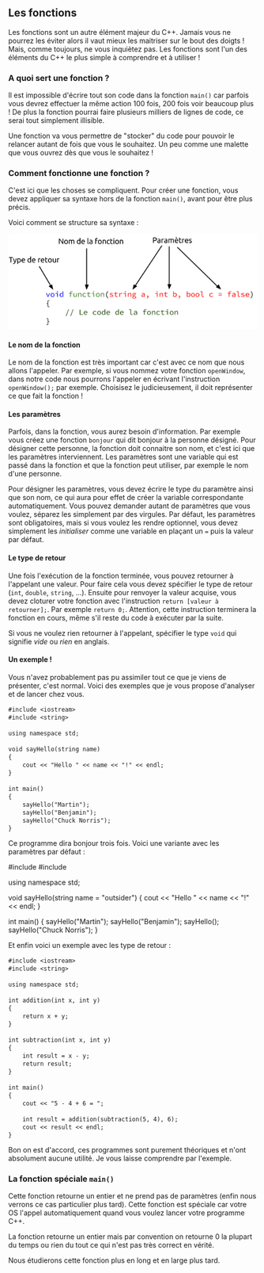 ## Les fonctions

Les fonctions sont un autre élément majeur du C++. Jamais vous ne pourrez les
éviter alors il vaut mieux les maitriser sur le bout des doigts ! Mais, comme
toujours, ne vous inquiètez pas. Les fonctions sont l'un des éléments du C++ le
plus simple à comprendre et à utiliser !

### A quoi sert une fonction ?

Il est impossible d'écrire tout son code dans la fonction ```main()``` car
parfois vous devrez effectuer la même action 100 fois, 200 fois voir beaucoup
plus ! De plus la fonction pourrai faire plusieurs milliers de lignes de code,
ce serai tout simplement illisible.

Une fonction va vous permettre de "stocker" du code pour pouvoir le relancer
autant de fois que vous le souhaitez. Un peu comme une malette que vous ouvrez
dès que vous le souhaitez !

### Comment fonctionne une fonction ?

C'est ici que les choses se compliquent. Pour créer une fonction, vous devez
appliquer sa syntaxe hors de la fonction ```main()```, avant pour être plus
précis.

Voici comment se structure sa syntaxe :

![](2_9_les_fonctions.png)

#### Le nom de la fonction

Le nom de la fonction est très important car c'est avec ce nom que nous allons
l'appeler. Par exemple, si vous nommez votre fonction ```openWindow```, dans
notre code nous pourrons l'appeler en écrivant l'instruction ```openWindow();```
par exemple. Choisisez le judicieusement, il doit représenter ce que fait
la fonction !

#### Les paramètres

Parfois, dans la fonction, vous aurez besoin d'information. Par exemple vous
créez une fonction ```bonjour``` qui dit bonjour à la personne désigné. Pour
désigner cette personne, la fonction doit connaitre son nom, et c'est ici que
les paramètres interviennent. Les paramètres sont une variable qui est passé
dans la fonction et que la fonction peut utiliser, par exemple le nom d'une
personne.

Pour désigner les paramètres, vous devez écrire le type du paramètre ainsi que
son nom, ce qui aura pour effet de créer la variable correspondante
automatiquement. Vous pouvez demander autant de paramètres que vous voulez,
séparez les simplement par des virgules. Par défaut, les paramètres sont
obligatoires, mais si vous voulez les rendre optionnel, vous devez simplement
les *initialiser* comme une variable en plaçant un ```=``` puis la valeur par
défaut.

#### Le type de retour

Une fois l'exécution de la fonction terminée, vous pouvez retourner à l'appelant
une valeur. Pour faire cela vous devez spécifier le type de retour (```int```,
```double```, ```string```, ...). Ensuite pour renvoyer la valeur acquise, vous
devez cloturer votre fonction avec l'instruction ```return [valeur à retourner];```.
Par exemple ```return 0;```. Attention, cette instruction terminera la fonction
en cours, même s'il reste du code à exécuter par la suite.

Si vous ne voulez rien retourner à l'appelant, spécifier le type ```void``` qui
signifie *vide* ou *rien* en anglais.

#### Un exemple !

Vous n'avez probablement pas pu assimiler tout ce que je viens de présenter, c'est
normal. Voici des exemples que je vous propose d'analyser et de lancer chez vous.

    #include <iostream>
    #include <string>
    
    using namespace std;
    
    void sayHello(string name)
    {
        cout << "Hello " << name << "!" << endl;
    }
    
    int main()
    {
        sayHello("Martin");
        sayHello("Benjamin");
        sayHello("Chuck Norris");
    }
    
Ce programme dira bonjour trois fois. Voici une variante avec les paramètres par
défaut :

#include <iostream>
#include <string>

using namespace std;

void sayHello(string name = "outsider")
{
    cout << "Hello " << name << "!" << endl;
}

int main()
{
    sayHello("Martin");
    sayHello("Benjamin");
    sayHello();
    sayHello("Chuck Norris");
}

Et enfin voici un exemple avec les type de retour :

    #include <iostream>
    #include <string>
    
    using namespace std;
    
    int addition(int x, int y)
    {
        return x + y;
    }
    
    int subtraction(int x, int y)
    {
        int result = x - y;
        return result;
    }
    
    int main()
    {
        cout << "5 - 4 + 6 = ";
    
        int result = addition(subtraction(5, 4), 6);
        cout << result << endl;
    }
    
Bon on est d'accord, ces programmes sont purement théoriques et n'ont absolument
aucune utilité. Je vous laisse comprendre par l'exemple.

### La fonction spéciale ```main()```

Cette fonction retourne un entier et ne prend pas de paramètres (enfin nous
verrons ce cas particulier plus tard). Cette fonction est spéciale car votre
OS l'appel automatiquement quand vous voulez lancer votre programme C++.

La fonction retourne un entier mais par convention on retourne 0 la plupart
du temps ou rien du tout ce qui n'est pas très correct en vérité.

Nous étudierons cette fonction plus en long et en large plus tard.